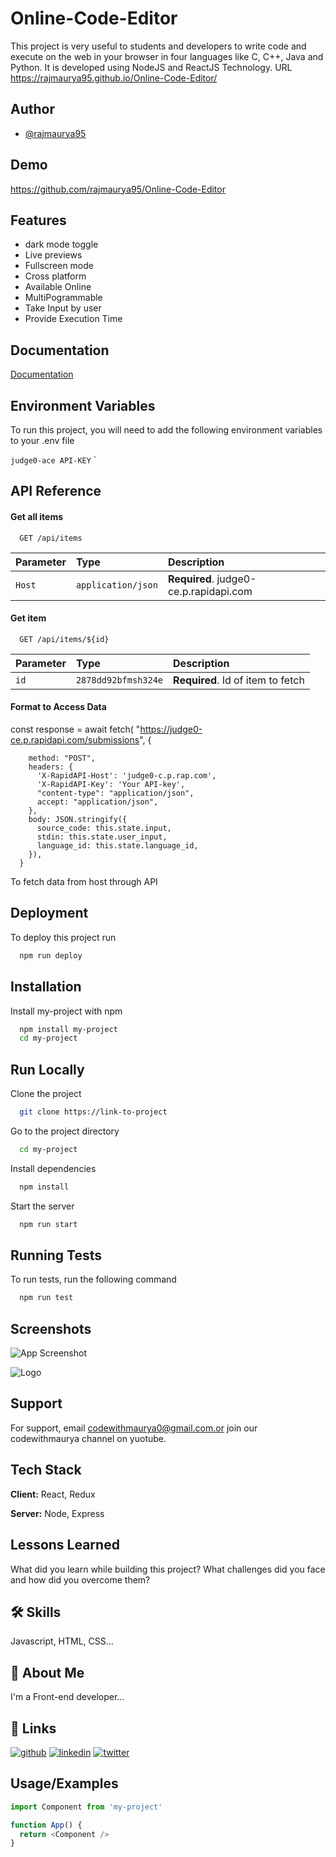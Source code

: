 
# Online-Code-Editor

This project is very useful to
students and developers to write code and execute on the web in your browser in
four languages like C, C++, Java and Python. It is developed using NodeJS and
ReactJS Technology. 
URL
https://rajmaurya95.github.io/Online-Code-Editor/


## Author

- [@rajmaurya95](https://www.github.com/rajmaurya95)


## Demo

https://github.com/rajmaurya95/Online-Code-Editor


## Features

- dark mode toggle
- Live previews
- Fullscreen mode
- Cross platform
- Available Online
- MultiPogrammable
- Take Input by user
- Provide Execution Time



## Documentation

[Documentation](https://linktodocumentation)


## Environment Variables

To run this project, you will need to add the following environment variables to your .env file

`judge0-ace API-KEY`
`


## API Reference

#### Get all items

```http
  GET /api/items
```

| Parameter | Type     | Description                |
| :-------- | :------- | :------------------------- |
| `Host` | `application/json` | **Required**. judge0-ce.p.rapidapi.com|

#### Get item

```http
  GET /api/items/${id}
```

| Parameter | Type     | Description                       |
| :-------- | :------- | :-------------------------------- |
| `id`      | `2878dd92bfmsh324e` | **Required**. Id of item to fetch |

#### Format to Access Data
const response = await fetch(
      "https://judge0-ce.p.rapidapi.com/submissions",
      {

        method: "POST",
        headers: {
          'X-RapidAPI-Host': 'judge0-c.p.rap.com',
          'X-RapidAPI-Key': 'Your API-key',
          "content-type": "application/json",
          accept: "application/json",
        },
        body: JSON.stringify({
          source_code: this.state.input,
          stdin: this.state.user_input,
          language_id: this.state.language_id,
        }),
      }

To fetch data from host through API 


## Deployment

To deploy this project run

```bash
  npm run deploy
```


## Installation

Install my-project with npm

```bash
  npm install my-project
  cd my-project
```
    
## Run Locally

Clone the project

```bash
  git clone https://link-to-project
```

Go to the project directory

```bash
  cd my-project
```

Install dependencies

```bash
  npm install
```

Start the server

```bash
  npm run start
```


## Running Tests

To run tests, run the following command

```bash
  npm run test
```


## Screenshots

![App Screenshot](https://github.com/rajmaurya95/Online-Code-Editor)


![Logo](https://rajmaurya95.github.io/Online-Code-Editor/static/media/logo1.0213cd02.svg)


## Support

For support, email codewithmaurya0@gmail.com.or join our codewithmaurya channel on yuotube.


## Tech Stack

**Client:** React, Redux

**Server:** Node, Express


## Lessons Learned

What did you learn while building this project? What challenges did you face and how did you overcome them?


## 🛠 Skills
Javascript, HTML, CSS...


## 🚀 About Me
I'm a Front-end developer...


## 🔗 Links
[![github](https://img.shields.io/badge/my_portfolio-000?style=for-the-badge&logo=ko-fi&logoColor=white)](https://github.com/rajmaurya95//)
[![linkedin](https://img.shields.io/badge/linkedin-0A66C2?style=for-the-badge&logo=linkedin&logoColor=white)](https://www.linkedin.com/in/gautam-shakya-24603a216/)
[![twitter](https://img.shields.io/badge/twitter-1DA1F2?style=for-the-badge&logo=twitter&logoColor=white)](https://twitter.com/GautamS64730238)


## Usage/Examples

```javascript
import Component from 'my-project'

function App() {
  return <Component />
}
```

